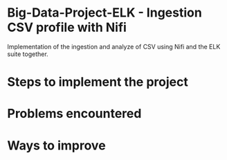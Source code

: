 # Big-Data-Project-ELK - Ingestion CSV profile with Nifi
Implementation of the ingestion and analyze of CSV using Nifi and the ELK suite together. 

# Steps to implement the project 

# Problems encountered

# Ways to improve
